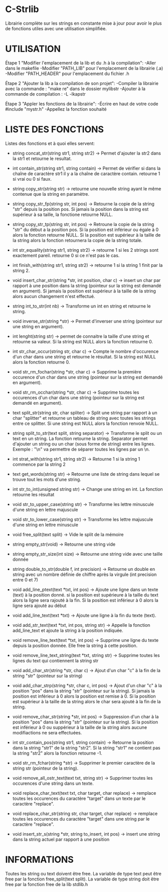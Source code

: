 # C-Strlib
Librairie complète sur les strings en constante mise à jour pour avoir le plus de fonctions utiles avec une utilisation simplifiée.

# UTILISATION
Étape 1 "Modifier l'emplacement de la lib et du .h à la compilation":
    -Aller dans le makefile
    -Modifier "PATH_LIB" pour l'emplacement de la librairie (.a)
    -Modifier "PATH_HEADER" pour l'emplacement du fichier .h

Étape 2 "Ajouter la lib a la compilation de son projet":
    -Compiler la librairie avec la commande : "make re" dans le dossier mylibstr
    -Ajouter à la commande de compilation : -L <Emplacement de la librairie> -lkapstr

Étape 3 "Appler les fonctions de la librairie":
    -Écrire en haut de votre code #include "mystr.h"
    -Appellez la fonction souhaité

# LISTE DES FONCTIONS
Listes des fonctions et à quoi elles servent:

- string concat_str(string str1, string str2) -> Permet d'ajouter la str2 dans la str1 et retourne le resultat.

- int contain_str(string str1, string contain) -> Permet de vérifier si dans la chaîne de caractère str1 il y a la chaîne de caractère contain. retourne 1 si vrai ou 0 si faux.

- string copy_str(string str) -> retourne une nouvelle string ayant le même contenue que la string en paramètre.

- string copy_str_fp(string str, int pos) -> Retourne la copie de la string "str" depuis la position pos. Si jamais la position dans la string est supérieur à sa taille, la fonctione retourne NULL.

- string copy_str_tp(string str, int pos) -> Retroune la copie de la string "str" du début a la position pos. Si la position est inférieur ou égale à 0 alors la fonction retourne NULL. Si la position est supérieur à la taille de la string alors la fonction retournera la copie de la string totale.

- int str_equality(string str1, string str2) -> retourne 1 si les 2 strings sont exactement pareil. retourne 0 si ce n'est pas le cas.

- int finish_with(string str1, string str2) -> retourne 1 si la string 1 finit par la string 2.

- void insert_char_str(string *str, int position, char c) -> insert un char par rapport à une position dans la string (pointeur sur la string est demandé en argument). Si jamais la position est supérieur à la taille de la string alors aucun changement n'est effectué.

- string int_to_str(int nb) -> Transforme un int en string et retourne le string.

- void inverse_str(string *str) -> Permet d'inverser une string (pointeur sur une string en argument).

- int lenght(string str) -> permet de connaitre la taille d'une string et retourne sa valeur. Si la string est NULL alors la fonction retourne 0.

- int str_char_occur(string str, char c) -> Compte le nombre d'occurence d'un char dans une string et retourne le résultat. Si la string est NULL alors la fonction retourne 0.

- void str_rm_fochar(string *str, char c) -> Supprime la première occurence d'un char dans une string (pointeur sur la string est demandé en argument).

- void str_rm_occhar(string *str, char c) -> Supprime toutes les occurences d'un char dans une string (pointeur sur la string est demandé en argument).

- text split_str(string str, char spliter) -> Split une string par rapport à un char "splitter" et retourne un tableau de string avec toutes les strings entre ce splitter. Si une string est NULL alors la fonction renvoie NULL.

- string split_to_str(text split, string separator) -> Transforme le split ou un text en un string. La fonction retourne la string. Separator permet d'ajouter un string ou un char (sous forme de string) entre les lignes. Exemple : "\n" va permettre de séparer toutes les lignes par un \n.

- int strat_with(string str1, string str2) -> Retourne 1 si la string 1 commence par la string 2

- text get_words(string str) -> Retourne une liste de string dans lequel se trouve tout les mots d'une string.

- int str_to_int(unsigned string str) -> Change une string en int. La fonction retourne les résultat

- void str_to_upper_case(string str) -> Transforme les lettre minuscule d'une string en lettre majuscule

- void str_to_lower_case(string str) -> Transforme les lettre majuscule d'une string en lettre minuscule

- void free_split(text split) -> Vide le split de la mémoire

- string empty_str(void) -> Retourne une string vide

- string empty_str_size(int size) -> Retourne une string vide avec une taille donnée

- string double_to_str(double f, int precision) -> Retourne un double en string avec un nombre définie de chiffre après la virgule (int precision entre 0 et 7)

- void add_line_ptext(text *txt, int pos) -> Ajoute une ligne dans un texte (text) à la position donné. si la position est supérieure à la taille du text alors la ligne sera rajouté à la fin. Si la position est inférieur à 0 alors la ligne sera ajouté au début

- void add_line_text(text *txt) -> Ajoute une ligne à la fin du texte (text).

- void add_str_text(text *txt, int pos, string str) -> Appelle la fonction add_line_text et ajoute la string à la position indiquée.

- void remove_line_text(text *txt, int pos) -> Supprime une ligne du texte depuis la position donnée. Elle free la string à cette position.

- void remove_line_text_string(text *txt, string str) -> Supprime toutes les lignes du text qui contiennent la string str

- void add_char_str(string *str, char c) -> Ajout d'un char "c" à la fin de la string "str" (pointeur sur la string)

- void add_char_strp(string *str, char c, int pos) -> Ajout d'un char "c" à la position "pos" dans la string "str" (pointeur sur la string). Si jamais la position est inférieur à 0 alors la position est remise à 0. Si la position est supérieur à la taille de la string alors le char sera ajouté à la fin de la string.

- void remove_char_str(string *str, int pos) -> Suppression d'un char à la position "pos" dans la string "str" (pointeur sur la string). Si la position est inférieur à 0 ou suppérieur à la taille de la string alors aucune modifiactions ne sera effectuées.

- int str_contain_pos(string str1, string contain) -> Retourne la position dans la string "str1" de la string "str2". Si la string "str1" ne contient pas la string "str2" alors la fonction retourne -1.

- void str_rm_fchar(string *str) -> Supprimer le premier caractère de la string str (pointeur de la string).

- void remove_all_ostr_text(text txt, string str) -> Supprimer toutes les occurences d'une string dans un texte.

- void replace_char_text(text txt, char target, char replace) -> remplace toutes les occurences du caractère "target" dans un texte par le caractère "replace".

- void replace_char_str(string str, char target, char replace) -> remplace toutes les occurences du caractère "target" dans une string par le caractère "replace".

- void insert_str_s(string *str, string to_insert, int pos) -> insert une string dans la string actuel par rapport à une position

# INFORMATIONS
Toutes les string ou text doivent être free. La variable de type text peut être free par la fonction free_split(text split). La variable de type string doit être free par la fonction free de la lib stdlib.h
